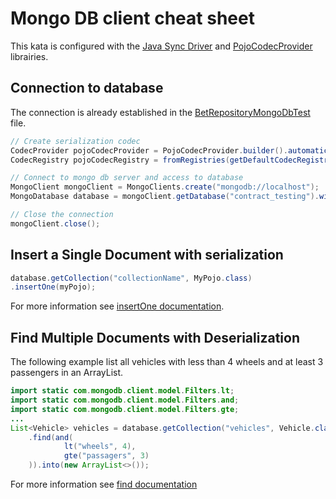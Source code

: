 Mongo DB client cheat sheet
====

This kata is configured with the [Java Sync Driver](https://www.mongodb.com/docs/drivers/java/sync/upcoming/) and 
[PojoCodecProvider](https://www.mongodb.com/docs/drivers/java/sync/current/fundamentals/data-formats/pojo-customization/)
librairies. 

## Connection to database

The connection is already established in the [BetRepositoryMongoDbTest](./src/test/java/snail/race/kata/adapters/BetRepositoryMongoDbTest.java) file.
```java
// Create serialization codec
CodecProvider pojoCodecProvider = PojoCodecProvider.builder().automatic(true).build();
CodecRegistry pojoCodecRegistry = fromRegistries(getDefaultCodecRegistry(), fromProviders(pojoCodecProvider));

// Connect to mongo db server and access to database
MongoClient mongoClient = MongoClients.create("mongodb://localhost");
MongoDatabase database = mongoClient.getDatabase("contract_testing").withCodecRegistry(pojoCodecRegistry);

// Close the connection 
mongoClient.close();
```

## Insert a Single Document with serialization

``` java
database.getCollection("collectionName", MyPojo.class)
.insertOne(myPojo);
```
For more information see [insertOne documentation](https://www.mongodb.com/docs/drivers/java/sync/upcoming/usage-examples/insertOne/).

## Find Multiple Documents with Deserialization

The following example list all vehicles with less than 4 wheels and at least 3 passengers in an ArrayList. 

```java
import static com.mongodb.client.model.Filters.lt;
import static com.mongodb.client.model.Filters.and;
import static com.mongodb.client.model.Filters.gte;
...
List<Vehicle> vehicles = database.getCollection("vehicles", Vehicle.class)
    .find(and(
            lt("wheels", 4),
            gte("passagers", 3)
    )).into(new ArrayList<>());
```

For more information see [find documentation](https://www.mongodb.com/docs/drivers/java/sync/upcoming/usage-examples/find/) 
